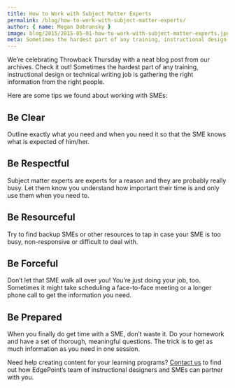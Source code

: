 ```yaml
---
title: How to Work with Subject Matter Experts
permalink: /blog/how-to-work-with-subject-matter-experts/
author: { name: Megan Dobransky }
image: blog/2015/2015-05-01-how-to-work-with-subject-matter-experts.jpg
meta: Sometimes the hardest part of any training, instructional design or technical writing job is gathering the right information from the right people. 
---
```

We’re celebrating Throwback Thursday with a neat blog post from our archives. Check it out! Sometimes the hardest part of any training, instructional design or technical writing job is gathering the right information from the right people.

Here are some tips we found about working with SMEs:

## Be Clear
Outline exactly what you need and when you need it so that the SME knows what is expected of him/her.

## Be Respectful
Subject matter experts are experts for a reason and they are probably really busy. Let them know you understand how important their time is and only use them when you need to.

## Be Resourceful
Try to find backup SMEs or other resources to tap in case your SME is too busy, non-responsive or difficult to deal with.

## Be Forceful
Don’t let that SME walk all over you! You’re just doing your job, too. Sometimes it might take scheduling a face-to-face meeting or a longer phone call to get the information you need.

## Be Prepared
When you finally do get time with a SME, don’t waste it. Do your homework and have a set of thorough, meaningful questions. The trick is to get as much information as you need in one session.

Need help creating content for your learning programs? [Contact us](/contact//) to find out how EdgePoint’s team of instructional designers and SMEs can partner with you.
